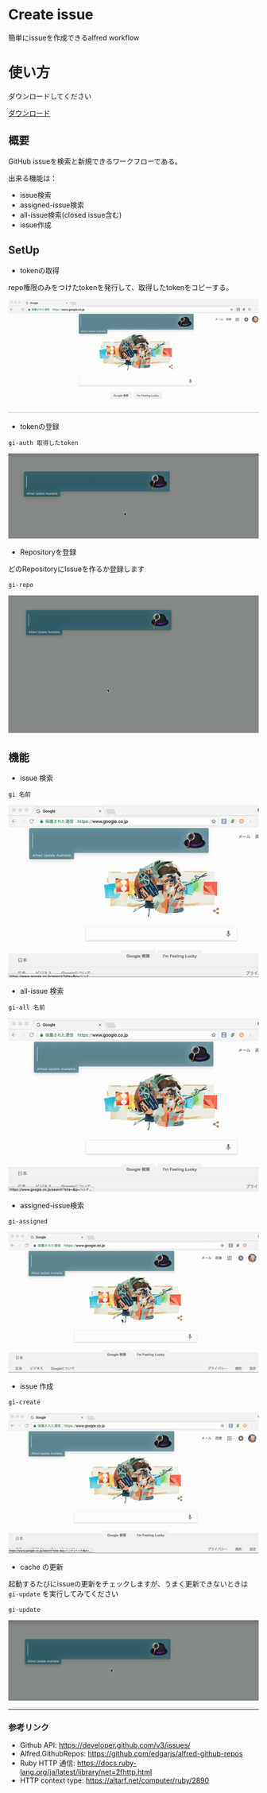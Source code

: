 # Create issue

簡単にissueを作成できるalfred workflow

# 使い方

ダウンロードしてください

<a href="./Create issue.alfredworkflow?raw=true">ダウンロード</a>

## 概要

GitHub issueを検索と新規できるワークフローである。

出来る機能は：

- issue検索
- assigned-issue検索
- all-issue検索(closed issue含む)
- issue作成

## SetUp
- tokenの取得

repo権限のみをつけたtokenを発行して、取得したtokenをコピーする。

![open github page](images/gi-token.gif)

- tokenの登録

```
gi-auth 取得したtoken
```

![register your auth token](images/gi-auth.gif)

- Repositoryを登録

どのRepositoryにIssueを作るか登録します
```
gi-repo
```

![select your repo](images/gi-repo.gif)

## 機能

- issue 検索
```
gi 名前
```
![search issue](images/gi-issue.gif)

- all-issue 検索
```
gi-all 名前
```

![search issue](images/gi-all.gif)

- assigned-issue検索

```
gi-assigned 
```

![create issue](images/gi-assigned.gif)

- issue 作成

```
gi-create 
```


![issue page](images/gi-create.gif)

- cache の更新

起動するたびにissueの更新をチェックしますが、うまく更新できないときは `gi-update` を実行してみてください

```
gi-update
```

![update cache](images/gi-update.gif)

***
### 参考リンク
- Github API: https://developer.github.com/v3/issues/
- Alfred.GithubRepos: https://github.com/edgarjs/alfred-github-repos
- Ruby HTTP 通信: https://docs.ruby-lang.org/ja/latest/library/net=2fhttp.html
- HTTP context type: https://altarf.net/computer/ruby/2890


